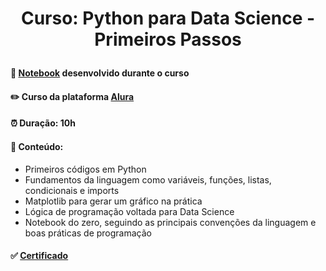 # <p align="center"> <b> Curso: Python para Data Science - Primeiros Passos </b> 

####  📓 <a href="https://github.com/diassmatheus/PrimeirosPassos/blob/main/L%C3%B3gica%20de%20Programa%C3%A7%C3%A3o.ipynb">Notebook</a> desenvolvido durante o curso   
####  ✏️ Curso da plataforma <a href="https://cursos.alura.com.br/course/python-intro">Alura</a> 
####  ⏰ Duração: 10h 
####  📜 Conteúdo:
- Primeiros códigos em Python
- Fundamentos da linguagem como variáveis, funções, listas, condicionais e imports
- Matplotlib para gerar um gráfico na prática
- Lógica de programação voltada para Data Science
- Notebook do zero, seguindo as principais convenções da linguagem e boas práticas de programação
####  ✅ <a href="https://cursos.alura.com.br/user/diassmatheus/course/python-intro/certificate">Certificado</a>
  
